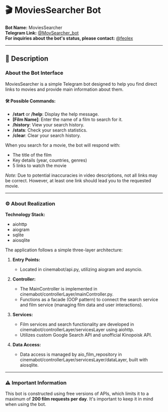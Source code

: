 # 🎬 MoviesSearcher Bot

**Bot Name:** MoviesSearcher  
**Telegram Link:** [@MovSearcher_bot](https://t.me/MovSearcher_bot)  
**For inquiries about the bot's status, please contact:** [@feolex](https://t.me/feolex)

---

## 📖 Description

### About the Bot Interface

MoviesSearcher is a simple Telegram bot designed to help you find direct links to movies and provide main information
about them.

#### 🛠️ Possible Commands:

- **/start** or **/help**: Display the help message.
- **[Film Name]**: Enter the name of a film to search for it.
- **/history**: View your search history.
- **/stats**: Check your search statistics.
- **/clear**: Clear your search history.

When you search for a movie, the bot will respond with:

- The title of the film
- Key details (year, countries, genres)
- 5 links to watch the movie

*Note:* Due to potential inaccuracies in video descriptions, not all links may be correct. However, at least one link
should lead you to the requested movie.

---

### ⚙️ About Realization

**Technology Stack:**
- aiohttp
- aiogram
- sqlite
- aiosqlite

The application follows a simple three-layer architecture:

1. **Entry Points:**
   - Located in cinemabot/api.py, utilizing aiogram and asyncio.

2. **Controller:**
   - The MainController is implemented in cinemabot/controllerLayer/mainController.py.
   - Functions as a facade (OOP pattern) to connect the search service and film service (managing film data and user
     interactions).

3. **Services:**
   - Film services and search functionality are developed in cinemabot/controllerLayer/servicesLayer using aiohttp.
   - Utilizes custom Google Search API and unofficial Kinopoisk API.

4. **Data Access:**
   - Data access is managed by aio_film_repository in cinemabot/controllerLayer/servicesLayer/dataLayer, built with
     aiosqlite.

---

### ⚠️ Important Information

This bot is constructed using free versions of APIs, which limits it to a maximum of **200 film requests per day**.
It's important to keep it in mind when using the bot.
